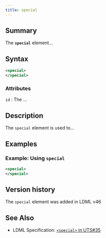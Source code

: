 ```yaml
---
title: special
---
```


## Summary

The **`special`** element…

## Syntax

```xml
<special>
</special>
```

### Attributes

`id` :   The …

## Description

The `special` element is used to…

## Examples

### Example: Using `special`

```xml
<special>
</special>
```

## Version history

The `special` element was added in LDML v46

<!-- ## See also

- … -->

## See Also

- LDML Specification: [`<special>` in UTS#35][tr35-element-special]

[tr35-element-special]: https://www.unicode.org/reports/tr35/tr35.html#special

